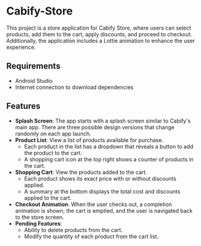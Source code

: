 # Cabify-Store

This project is a store application for Cabify Store, where users can select products, add them to the cart, apply discounts, and proceed to checkout. Additionally, the application includes a Lottie animation to enhance the user experience.

## Requirements

- Android Studio
- Internet connection to download dependencies

## Features

- **Splash Screen**: The app starts with a splash screen similar to Cabify's main app. There are three possible design versions that change randomly on each app launch.
- **Product List**: View a list of products available for purchase.
  - Each product in the list has a dropdown that reveals a button to add the product to the cart.
  - A shopping cart icon at the top right shows a counter of products in the cart.
- **Shopping Cart**: View the products added to the cart.
  - Each product shows its exact price with or without discounts applied.
  - A summary at the bottom displays the total cost and discounts applied to the cart.
- **Checkout Animation**: When the user checks out, a completion animation is shown, the cart is emptied, and the user is navigated back to the store screen.
- **Pending Features**:
  - Ability to delete products from the cart.
  - Modify the quantity of each product from the cart list.










